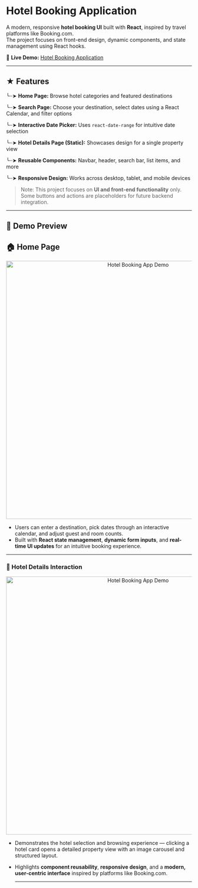 # Hotel Booking Application 

A modern, responsive **hotel booking UI** built with **React**, inspired by travel platforms like Booking.com.  
The project focuses on front-end design, dynamic components, and state management using React hooks.

🔗 **Live Demo:** [Hotel Booking Application](https://hotel-booking-application-eight.vercel.app)

---

## ★ Features

╰┈➤ **Home Page:** Browse hotel categories and featured destinations  

╰┈➤ **Search Page:** Choose your destination, select dates using a React Calendar, and filter options  

╰┈➤ **Interactive Date Picker:** Uses `react-date-range` for intuitive date selection 

╰┈➤ **Hotel Details Page (Static):** Showcases design for a single property view  

╰┈➤ **Reusable Components:** Navbar, header, search bar, list items, and more  

╰┈➤ **Responsive Design:** Works across desktop, tablet, and mobile devices  

> Note: This project focuses on **UI and front-end functionality** only.  
> Some buttons and actions are placeholders for future backend integration.
>

---

## 🎥 Demo Preview  

## 🏠 Home Page

<p align="center">
  <img src="searchbar-ezgif.com-video-to-gif-converter.gif" alt="Hotel Booking App Demo" width="700">
</p>

- Users can enter a destination, pick dates through an interactive calendar, and adjust guest and room counts.  
- Built with **React state management**, **dynamic form inputs**, and **real-time UI updates** for an intuitive booking experience.

---

### 🏨 Hotel Details Interaction

<p align="center">
  <img src="test-ezgif.com-video-to-gif-converter.gif" alt="Hotel Booking App Demo" width="700">
</p>

- Demonstrates the hotel selection and browsing experience — clicking a hotel card opens a detailed property view with an image carousel and structured layout.  
- Highlights **component reusability**, **responsive design**, and a **modern, user-centric interface** inspired by platforms like Booking.com.

  ---
